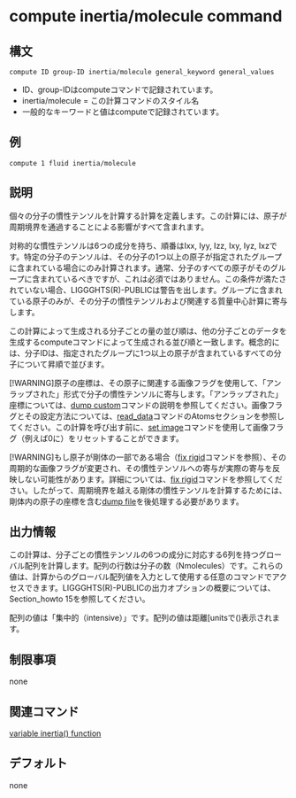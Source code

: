 # compute inertia/molecule command

## 構文
```
compute ID group-ID inertia/molecule general_keyword general_values
```
- ID、group-IDはcomputeコマンドで記録されています。
- inertia/molecule = この計算コマンドのスタイル名
- 一般的なキーワードと値はcomputeで記録されています。

## 例
```
compute 1 fluid inertia/molecule
```

## 説明
個々の分子の慣性テンソルを計算する計算を定義します。この計算には、原子が周期境界を通過することによる影響がすべて含まれます。

対称的な慣性テンソルは6つの成分を持ち、順番はIxx, Iyy, Izz, Ixy, Iyz, Ixzです。特定の分子のテンソルは、その分子の1つ以上の原子が指定されたグループに含まれている場合にのみ計算されます。通常、分子のすべての原子がそのグループに含まれているべきですが、これは必須ではありません。この条件が満たされていない場合、LIGGGHTS(R)-PUBLICは警告を出します。グループに含まれている原子のみが、その分子の慣性テンソルおよび関連する質量中心計算に寄与します。

この計算によって生成される分子ごとの量の並び順は、他の分子ごとのデータを生成するcomputeコマンドによって生成される並び順と一致します。概念的には、分子IDは、指定されたグループに1つ以上の原子が含まれているすべての分子について昇順で並びます。

[!WARNING]原子の座標は、その原子に関連する画像フラグを使用して、「アンラップされた」形式で分子の慣性テンソルに寄与します。「アンラップされた」座標については、[dump custom]()コマンドの説明を参照してください。画像フラグとその設定方法については、[read_data]()コマンドのAtomsセクションを参照してください。この計算を呼び出す前に、[set image]()コマンドを使用して画像フラグ（例えば0に）をリセットすることができます。

[!WARNING]もし原子が剛体の一部である場合（[fix rigid]()コマンドを参照）、その周期的な画像フラグが変更され、その慣性テンソルへの寄与が実際の寄与を反映しない可能性があります。詳細については、[fix rigid]()コマンドを参照してください。したがって、周期境界を越える剛体の慣性テンソルを計算するためには、剛体内の原子の座標を含む[dump file]()を後処理する必要があります。

## 出力情報
この計算は、分子ごとの慣性テンソルの6つの成分に対応する6列を持つグローバル配列を計算します。配列の行数は分子の数（Nmolecules）です。これらの値は、計算からのグローバル配列値を入力として使用する任意のコマンドでアクセスできます。LIGGGHTS(R)-PUBLICの出力オプションの概要については、Section_howto 15を参照してください。

配列の値は「集中的（intensive）」です。配列の値は距離[unitsで()表示されます。

## 制限事項
none

## 関連コマンド
[variable inertia() function]()

## デフォルト
none